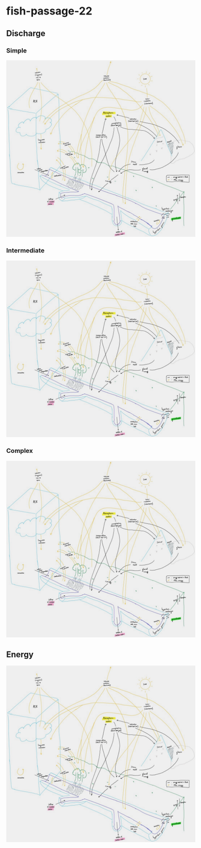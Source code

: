 # fish-passage-22

## Discharge

### Simple
![discharge_1](energy.png?raw=true "Simple Discharge")

### Intermediate
![discharge_2](energy.png?raw=true "Intermediate Discharge")

### Complex
![discharge_3](energy.png?raw=true "Complex Discharge")

## Energy
![energy](energy.png?raw=true "Energy")